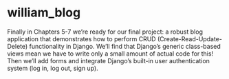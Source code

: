 # william_blog
Finally in Chapters 5-7 we’re ready for our final project: a robust blog application that
demonstrates how to perform CRUD (Create-Read-Update-Delete) functionality in Django. 
We’ll find that Django’s generic class-based views mean we have to write only
a small amount of actual code for this! Then we’ll add forms and integrate Django’s
built-in user authentication system (log in, log out, sign up).
